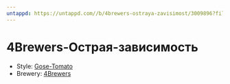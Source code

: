 ```yaml
---
untappd: https://untappd.com//b/4brewers-ostraya-zavisimost/3009896?filter=you
---
```


# 4Brewers-Острая-зависимость

- Style: [Gose-Tomato](Gose-Tomato.md)
- Brewery: [4Brewers](4Brewers.md)